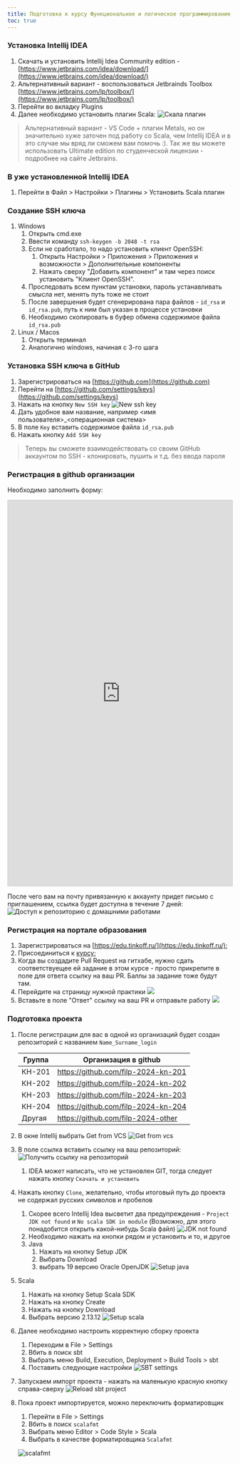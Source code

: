 ```yaml
---
title: Подготовка к курсу Функциональное и логическое программирование
toc: true
---
```


### Установка Intellij IDEA

1. Скачать и установить Intellij Idea Community edition - [https://www.jetbrains.com/idea/download/](https://www.jetbrains.com/idea/download/)
  1. Альтернативный вариант - воспользоваться Jetbrainds Toolbox [https://www.jetbrains.com/lp/toolbox/](https://www.jetbrains.com/lp/toolbox/)
2. Перейти во вкладку Plugins
3. Далее необходимо установить плагин Scala:
   ![](/images/scala_plugin.png "Скала плагин")

> Альтернативный вариант - VS Code + плагин Metals, но он значительно хуже заточен под работу со Scala, чем Intellij IDEA и в это случае мы вряд ли сможем вам помочь :). Так же вы можете использовать Ultimate edition по студенческой лицензии - подробнее на сайте Jetbrains.

### В уже установленной Intellij IDEA

1. Перейти в Файл > Настройки > Плагины > Установить Scala плагин

### Создание SSH ключа

1. Windows
   1. Открыть cmd.exe
   2. Ввести команду `ssh-keygen -b 2048 -t rsa`
   3. Если не сработало, то надо установить клиент OpenSSH:
      1. Открыть Настройки > Приложения > Приложения и возможности > Дополнительные компоненты
      2. Нажать сверху "Добавить компонент" и там через поиск установить "Клиент OpenSSH".
   4. Проследовать всем пунктам установки, пароль устанавливать смысла нет, менять путь тоже не стоит
   5. После завершения будет сгенерирована пара файлов - `id_rsa` и `id_rsa.pub`, путь к ним был указан в процессе установки
   6. Необходимо скопировать в буфер обмена содержимое файла `id_rsa.pub`
2. Linux / Macos
   1. Открыть терминал
   2. Аналогично windows, начиная с 3-го шага

### Установка SSH ключа в GitHub

1. Зарегистрироваться на [https://github.com](https://github.com)
2. Перейти на [https://github.com/settings/keys](https://github.com/settings/keys)
3. Нажать на кнопку `New SSH key`
   ![New ssh key](/images/new_ssh_key.png "new ssh key")
1. Дать удобное вам название, например <имя пользователя>_<операционная система>
2. В поле `Key` вставить содержимое файла `id_rsa.pub`
3. Нажать кнопку `Add SSH key`

> Теперь вы сможете взаимодействовать со своим GitHub аккаунтом по SSH - клонировать, пушить и т.д. без ввода пароля

### Регистрация в github организации

Необходимо заполнить форму:

<script src="https://static.airtable.com/js/embed/embed_snippet_v1.js"></script><iframe class="airtable-embed airtable-dynamic-height" src="https://airtable.com/embed/appaoSGdXNfPCaPsS/shrwLxn3CZyaOolTX?backgroundColor=tealLight" frameborder="0" onmousewheel="" width="100%" height="865" style="background: transparent; border: 1px solid #ccc;"></iframe>


После чего вам на почту привязанную к аккаунту придет письмо с приглашением, ссылка будет доступна в течение 7 дней:
![](/images/invite_to_repo.png "Доступ к репозиторию с домашними работами")

### Регистрация на портале образования

1. Зарегистрироваться на [https://edu.tinkoff.ru/](https://edu.tinkoff.ru/);
2. Присоединиться к [курсу](https://edu.tinkoff.ru/all-activities/courses/9677d4fa-1fc7-48c2-acd1-2081936efe53);
3. Когда вы создадите Pull Request на гитхабе, нужно сдать соответствуещее ей задание в этом курсе - просто прикрепите в поле для ответа ссылку на ваш PR. Баллы за задание тоже будут там.
  1. Перейдите на страницу нужной практики
     ![](/images/task_page.jpeg)
  2. Вставьте в поле "Ответ" ссылку на ваш PR и отправьте работу
     ![](/images/pull_request_link.jpeg)


### Подготовка проекта


1. После регистрации для вас в одной из организаций будет создан репозиторий с названием 
   `Name_Surname_login`

   | Группа | Организация в github                |
   |--------|-------------------------------------|
   | КН-201 | https://github.com/filp-2024-kn-201 |
   | КН-202 | https://github.com/filp-2024-kn-202 |
   | КН-203 | https://github.com/filp-2024-kn-203 |
   | КН-204 | https://github.com/filp-2024-kn-204 |
   | Другая | https://github.com/filp-2024-other  |

2. В окне Intellij выбрать Get from VCS
   ![](/images/get_from_vcs.png "Get from vcs")

3. В поле ссылка вставить ссылку на ваш репозиторий:
   ![](/images/get_exercises_link.png "Получить ссылку на репозиторий")

   1. IDEA может написать, что не установлен GIT, тогда следует нажать кнопку `Скачать и установить`
4. Нажать кнопку `Clone`, желательно, чтобы итоговый путь до проекта не содержал русских символов и пробелов
   1. Скорее всего Intellij Idea высветит два предупреждения - `Project JDK not found` и `No scala SDK in module` (Возможно, для этого понадобится открыть какой-нибудь Scala файл)
    ![](images/jdk_not_found.png "JDK not found")
   2. Необходимо нажать на кнопки рядом и установить и то, и другое
   3. Java
      1. Нажать на кнопку Setup JDK
      2. Выбрать Download
      3. выбрать 19 версию Oracle OpenJDK
      ![](/images/setup_java.png "Setup java")

5. Scala
   1. Нажать на кнопку Setup Scala SDK
   2. Нажать на кнопку Create
   3. Нажать на кнопку Download
   4. Выбрать версию 2.13.12
      ![](/images/setup_scala.png "Setup scala")

6. Далее необходимо настроить корректную сборку проекта
   1. Переходим в File > Settings
   2. Вбить в поиск sbt
   3. Выбрать меню Build, Execution, Deployment > Build Tools > sbt
   4. Поставить следующие настройки
      ![](/images/sbt_settings.png "SBT settings")
7. Запускаем импорт проекта - нажать на маленькую красную кнопку справа-сверху
   ![](images/reload_sbt_project.png "Reload sbt project")
8. Пока проект импортируется, можно переключить форматировщик
   1.  Перейти в File > Settings
   2.  Вбить в поиск `scalafmt`
   3.  Выбрать меню Editor > Code Style > Scala
   4.  Выбрать в качестве форматировщика `Scalafmt`

   ![](images/scalafmt.png "scalafmt")
